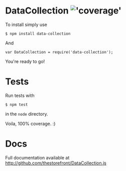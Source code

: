 # DataCollection !['coverage'](http://img.shields.io/badge/coverage-100%25-brightgreen.svg)

To install simply use

```
$ npm install data-collection
```

And

```
var DataCollection = require('data-collection');
```

You're ready to go!

# Tests

Run tests with

```
$ npm test
```

in the ```node``` directory.

Voila, 100% coverage. :)

# Docs

Full documentation available at http://github.com/thestorefront/DataCollection.js
